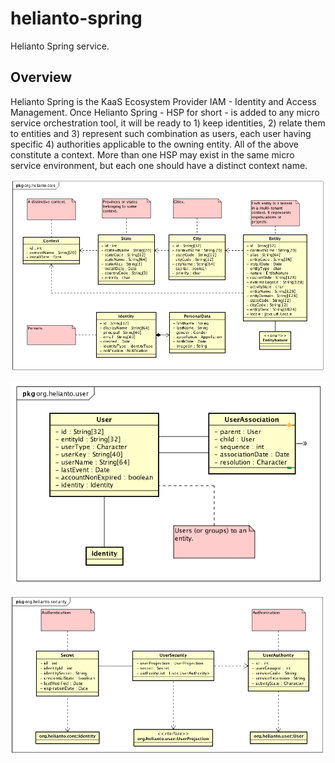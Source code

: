 # helianto-spring

Helianto Spring service.

## Overview

Helianto Spring is the KaaS Ecosystem Provider IAM - Identity and Access
 Management. Once Helianto Spring - HSP for short - is added to any micro service
 orchestration tool, it will be ready to 1) keep identities, 2) relate them to 
 entities and 3) represent such combination as users, each user having 
 specific 4) authorities applicable to the owning entity. All of the above 
 constitute a context. More than one HSP may exist in the same micro service
 environment, but each one should have a distinct context name.
 
  ![org_helianto_core.png](docs/org_helianto_core.png)
  
  ![org_helianto_user.png](docs/org_helianto_user.png)
  
  ![org_helianto_security.png](docs/org_helianto_security.png)
  
  
